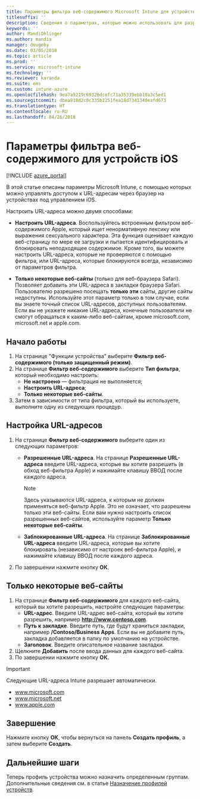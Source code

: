 ```yaml
---
title: Параметры фильтра веб-содержимого Microsoft Intune для устройств iOS
titlesuffix: ''
description: Сведения о параметрах, которые можно использовать для разрешения и блокирования доступа к веб-сайтам с устройств iOS в Microsoft Intune.
keywords: ''
author: MandiOhlinger
ms.author: mandia
manager: dougeby
ms.date: 03/05/2018
ms.topic: article
ms.prod: ''
ms.service: microsoft-intune
ms.technology: ''
ms.reviewer: karanda
ms.suite: ems
ms.custom: intune-azure
ms.openlocfilehash: 9ea7a9219c69326dcefc71a35339ebb10a3c5ed1
ms.sourcegitcommit: dbea918d2c0c335b2251fea18d7341340eafd673
ms.translationtype: HT
ms.contentlocale: ru-RU
ms.lasthandoff: 04/26/2018
---
```

# <a name="web-content-filter-settings-for-ios-devices"></a>Параметры фильтра веб-содержимого для устройств iOS

[!INCLUDE [azure_portal](./includes/azure_portal.md)]

В этой статье описаны параметры Microsoft Intune, с помощью которых можно управлять доступом к URL-адресам через браузер на устройствах под управлением iOS.

Настроить URL-адреса можно двумя способами:

- **Настроить URL-адреса**. Воспользуйтесь встроенным фильтром веб-содержимого Apple, который ищет ненормативную лексику или выражения сексуального характера. Эта функция оценивает каждую веб-страницу по мере ее загрузки и пытается идентифицировать и блокировать неподходящее содержимое. Кроме того, вы можете настроить URL-адреса, которые не проверяются с помощью фильтра, или URL-адреса, которые блокируются всегда, независимо от параметров фильтра.

- **Только некоторые веб-сайты** (только для веб-браузера Safari). Позволяет добавить эти URL-адреса в закладки браузера Safari. Пользователю разрешено посещать **только эти** сайты, другие сайты недоступны. Используйте этот параметр только в том случае, если вы знаете точный список URL-адресов, доступных пользователям.
Если вы не укажете никакие URL-адреса, конечные пользователи не смогут обращаться к каким-либо веб-сайтам, кроме microsoft.com, microsoft.net и apple.com.

## <a name="get-started"></a>Начало работы

1. На странице "Функции устройства" выберите **Фильтр веб-содержимого (только защищенный режим)**.
2. На странице **Фильтр веб-содержимого** выберите **Тип фильтра**, который необходимо настроить:
    - **Не настроено** — фильтрация не выполняется;
    - **Настроить URL-адреса**;
    - **Только некоторые веб-сайты**.
3. Затем в зависимости от типа фильтра, который вы используете, выполните одну из следующих процедур.


## <a name="configure-urls"></a>Настройка URL-адресов

1. На странице **Фильтр веб-содержимого** выберите один из следующих параметров:
   - **Разрешенные URL-адреса**. На странице **Разрешенные URL-адреса** введите URL-адреса, которые вы хотите разрешить (в обход веб-фильтра Apple) и нажимайте клавишу ВВОД после каждого адреса.
     > [!NOTE]
     > Здесь указываются URL-адреса, к которым не должен применяться веб-фильтр Apple. Это не означает, что разрешены только эти веб-сайты. Если вам нужно настроить список разрешенных веб-сайтов, используйте параметр **Только некоторые веб-сайты**.

   - **Заблокированные URL-адреса**. На странице **Заблокированные URL-адреса** введите URL-адреса, которые вы хотите блокировать (независимо от настроек веб-фильтра Apple), и нажимайте клавишу ВВОД после каждого адреса.
2. По завершении нажмите кнопку **ОК**.


## <a name="specific-websites-only"></a>Только некоторые веб-сайты

1. На странице **Фильтр веб-содержимого** для каждого веб-сайта, который вы хотите разрешить, настройте следующие параметры:
    - **URL-адрес**. Введите URL-адрес веб-сайта, который вы хотите разрешить, например **http://www.contoso.com**.
    - **Путь к закладке**. Введите путь, где будут храниться закладки, например **/Contoso/Business Apps**. Если вы не добавите путь, закладка добавляется в папку по умолчанию на устройстве.
    - **Заголовок**. Введите описательное название закладки.
2. Щелкните **Добавить** после ввода данных для каждого веб-сайта.
3. По завершении нажмите кнопку **ОК**.

> [!IMPORTANT]
> Следующие URL-адреса Intune разрешает автоматически.
> - www.microsoft.com
> - www.microsoft.net
> - www.apple.com

## <a name="finish-up"></a>Завершение

Нажмите кнопку **ОК**, чтобы вернуться на панель **Создать профиль**, а затем выберите **Создать**.

## <a name="next-steps"></a>Дальнейшие шаги

Теперь профиль устройства можно назначить определенным группам. Дополнительные сведения см. в статье [Назначение профилей устройств](device-profile-assign.md).
